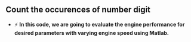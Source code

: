 ## Count the occurences of number digit

- ⚡ **In this code, we are going to evaluate the engine performance for desired parameters with varying engine speed using Matlab.**
